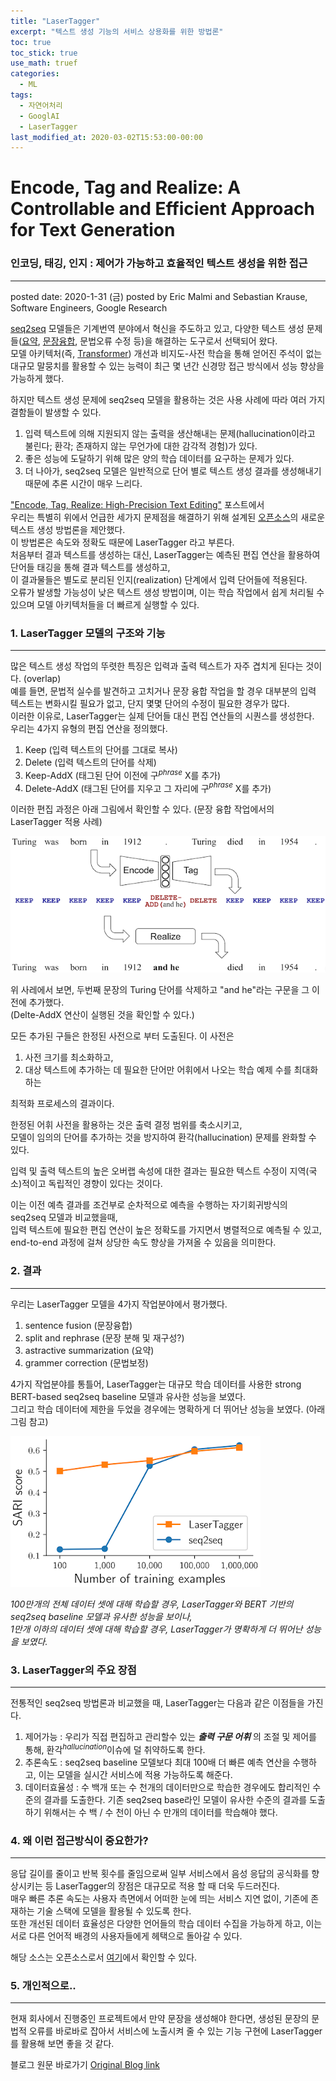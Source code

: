 ```yaml
---
title: "LaserTagger"
excerpt: "텍스트 생성 기능의 서비스 상용화를 위한 방법론"
toc: true
toc_stick: true
use_math: truef
categories:
  - ML
tags:
  - 자연어처리
  - GooglAI
  - LaserTagger
last_modified_at: 2020-03-02T15:53:00-00:00
---
```


# Encode, Tag and Realize: A Controllable and Efficient Approach for Text Generation
### 인코딩, 태깅, 인지 : 제어가 가능하고 효율적인 텍스트 생성을 위한 접근
---
posted date: 2020-1-31 (금)
posted by Eric Malmi and Sebastian Krause, Software Engineers, Google Research

[seq2seq](https://en.wikipedia.org/wiki/Seq2seq) 모델들은 기계번역 분야에서 혁신을 주도하고 있고, 다양한 텍스트 생성 문제들([요약](https://www.microsoft.com/en-us/research/publication/dataset-evaluation-metrics-abstractive-sentence-paragraph-compression/), [문장융합](https://ai.google/tools/datasets/discofuse/), 문법오류 수정 등)을 해결하는 도구로서 선택되어 왔다.  
모델 아키텍처(즉, [Transformer](https://ai.googleblog.com/2017/08/transformer-novel-neural-network.html)) 개선과 비지도-사전 학습을 통해 얻어진 주석이 없는 대규모 말뭉치를 활용할 수 있는 능력이 최근 몇 년간 신경망 접근 방식에서 성능 향상을 가능하게 했다.  

하지만 텍스트 생성 문제에 seq2seq 모델을 활용하는 것은 사용 사례에 따라 여러 가지 결함들이 발생할 수 있다.
1. 입력 텍스트에 의해 지원되지 않는 출력을 생산해내는 문제(hallucination이라고 불린다; 환각; 존재하지 않는 무언가에 대한 감각적 경험)가 있다.
2. 좋은 성능에 도달하기 위해 많은 양의 학습 데이터를 요구하는 문제가 있다.
3. 더 나아가, seq2seq 모델은 일반적으로 단어 별로 텍스트 생성 결과를 생성해내기 때문에 추론 시간이 매우 느리다.

["Encode, Tag, Realize: High-Precision Text Editing"](https://ai.google/research/pubs/pub48542/) 포스트에서  
우리는 특별히 위에서 언급한 세가지 문제점을 해결하기 위해 설계된 [오픈소스](http://lasertagger.page.link/code)의 새로운 텍스트 생성 방법론을 제안했다.  
이 방법론은 속도와 정확도 때문에 LaserTagger 라고 부른다.  
처음부터 결과 텍스트를 생성하는 대신, LaserTagger는 예측된 편집 연산을 활용하여 단어들 태깅을 통해 결과 텍스트를 생성하고,  
이 결과물들은 별도로 분리된 인지(realization) 단계에서 입력 단어들에 적용된다.  
오류가 발생할 가능성이 낮은 텍스트 생성 방법이며, 이는 학습 작업에서 쉽게 처리될 수 있으며 모델 아키텍처들을 더 빠르게 실행할 수 있다.  

### 1. **LaserTagger 모델의 구조와 기능**  
---
많은 텍스트 생성 작업의 뚜렷한 특징은 입력과 출력 텍스트가 자주 겹치게 된다는 것이다. (overlap)  
예를 들면, 문법적 실수를 발견하고 고치거나 문장 융합 작업을 할 경우 대부분의 입력 텍스트는 변화시킬 필요가 없고, 단지 몇몇 단어의 수정이 필요한 경우가 많다.  
이러한 이유로, LaserTagger는 실제 단어들 대신 편집 연산들의 시퀀스를 생성한다.  
우리는 4가지 유형의 편집 연산을 정의했다.  

1. Keep (입력 텍스트의 단어를 그대로 복사)  
2. Delete (입력 텍스트의 단어를 삭제)  
3. Keep-AddX (태그된 단어 이전에 구$^{phrase}$ X를 추가)  
4. Delete-AddX (태그된 단어를 지우고 그 자리에 구$^{phrase}$ X를 추가)  

이러한 편집 과정은 아래 그림에서 확인할 수 있다. (문장 융합 작업에서의 LaserTagger 적용 사례)

![LaserTagger_to_sentence_fusion](./content/images/Laser_Tagger_Sentence_Fusion.png)

위 사레에서 보면, 두번째 문장의 Turing 단어를 삭제하고 "and he"라는 구문을 그 이전에 추가했다.  
(Delte-AddX 연산이 실행된 것을 확인할 수 있다.)  

모든 추가된 구들은 한정된 사전으로 부터 도출된다. 이 사전은  

1. 사전 크기를 최소화하고,  
2. 대상 텍스트에 추가하는 데 필요한 단어만 어휘에서 나오는 학습 예제 수를 최대화하는 

최적화 프로세스의 결과이다.  

한정된 어휘 사전을 활용하는 것은 출력 결정 범위를 축소시키고,  
모델이 임의의 단어를 추가하는 것을 방지하여 환각(hallucination) 문제를 완화할 수 있다.  

입력 및 출력 텍스트의 높은 오버랩 속성에 대한 결과는 필요한 텍스트 수정이 지역(국소)적이고 독립적인 경향이 있다는 것이다.  

이는 이전 예측 결과를 조건부로 순차적으로 예측을 수행하는 자기회귀방식의 seq2seq 모델과 비교했을때,  
입력 텍스트에 필요한 편집 연산이 높은 정확도를 가지면서 병렬적으로 예측될 수 있고, end-to-end 과정에 걸쳐 상당한 속도 향상을 가져올 수 있음을 의미한다.  

### 2. **결과**
---
우리는 LaserTagger 모델을 4가지 작업분야에서 평가했다.  
1. sentence fusion (문장융합)
2. split and rephrase (문장 분해 및 재구성?)
3. astractive summarization (요약)
4. grammer correction (문법보정)

4가지 작업분야를 통틀어,  LaserTagger는 대규모 학습 데이터를 사용한 strong BERT-based seq2seq baseline 모델과 유사한 성능을 보였다.  
그리고 학습 데이터에 제한을 두었을 경우에는 명확하게 더 뛰어난 성능을 보였다. (아래 그림 참고)

![LaserTagger Performance](./content/images/Laser_Tagger_Performance.png)

*100만개의 전체 데이터 셋에 대해 학습할 경우, LaserTagger와 BERT 기반의 seq2seq baseline 모델과 유사한 성능을 보이나,*  
*1만개 이하의 데이터 셋에 대해 학습할 경우, LaserTagger가 명확하게 더 뛰어난 성능을 보였다.*


### 3. LaserTagger의 주요 장점
---

전통적인 seq2seq 방법론과 비교했을 때, LaserTagger는 다음과 같은 이점들을 가진다.  

1. 제어가능 : 우리가 직접 편집하고 관리할수 있는 ***출력 구문 어휘*** 의 조절 및 제어를 통해, 환각$^{hallucination}$이슈에 덜 취약하도록 한다.    
2. 추론속도 : seq2seq baseline 모델보다 최대 100배 더 빠른 예측 연산을 수행하고, 이는 모델을 실시간 서비스에 적용 가능하도록 해준다.  
3. 데이터효율성 : 수 백개 또는 수 천개의 데이터만으로 학습한 경우에도 합리적인 수준의 결과를 도출한다.
                 기존 seq2seq base라인 모델이 유사한 수준의 결과를 도출하기 위해서는 수 백 / 수 천이 아닌 수 만개의 데이터를 학습해야 했다.  

### 4. 왜 이런 접근방식이 중요한가?
---

응답 길이를 줄이고 반복 횟수를 줄임으로써 일부 서비스에서 음성 응답의 공식화를 향상시키는 등 LaserTagger의 장점은 대규모로 적용 할 때 더욱 두드러진다.  
매우 빠른 추론 속도는 사용자 측면에서 어떠한 눈에 띄는 서비스 지연 없이, 기존에 존재하는 기술 스택에 모델을 활용될 수 있도록 한다.  
또한 개선된 데이터 효율성은 다양한 언어들의 학습 데이터 수집을 가능하게 하고, 이는 서로 다른 언어적 배경의 사용자들에게 헤택으로 돌아갈 수 있다.  

해당 소스는 오픈소스로서 [여기](https://github.com/google-research/lasertagger)에서 확인할 수 있다.  


### 5. 개인적으로.. 
---
현재 회사에서 진행중인 프로젝트에서 만약 문장을 생성해야 한다면, 생성된 문장의 문법적 오류를 바로바로 잡아서 서비스에 노출시켜 줄 수 있는 기능 구현에 LaserTagger를 활용해 보면 좋을 것 같다.  

블로그 원문 바로가기 [Original Blog link](https://ai.googleblog.com/2020/01/encode-tag-and-realize-controllable-and.html)